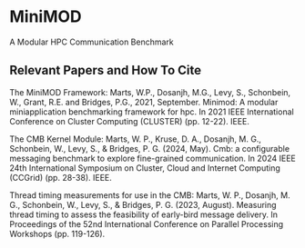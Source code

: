 # MiniMOD
A Modular HPC Communication Benchmark

## Relevant Papers and How To Cite

The MiniMOD Framework:
Marts, W.P., Dosanjh, M.G., Levy, S., Schonbein, W., Grant, R.E. and Bridges, P.G., 2021, September. Minimod: A modular miniapplication benchmarking framework for hpc. In 2021 IEEE International Conference on Cluster Computing (CLUSTER) (pp. 12-22). IEEE.

The CMB Kernel Module:
Marts, W. P., Kruse, D. A., Dosanjh, M. G., Schonbein, W., Levy, S., & Bridges, P. G. (2024, May). Cmb: a configurable messaging benchmark to explore fine-grained communication. In 2024 IEEE 24th International Symposium on Cluster, Cloud and Internet Computing (CCGrid) (pp. 28-38). IEEE.

Thread timing measurements for use in the CMB:
Marts, W. P., Dosanjh, M. G., Schonbein, W., Levy, S., & Bridges, P. G. (2023, August). Measuring thread timing to assess the feasibility of early-bird message delivery. In Proceedings of the 52nd International Conference on Parallel Processing Workshops (pp. 119-126).

